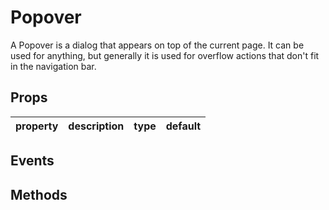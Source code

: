 # Popover

A Popover is a dialog that appears on top of the current page. It can be used for anything, but generally it is used for overflow actions that don't fit in the navigation bar.

## Props

| property | description | type | default |
|----------|-------------|------|---------|

## Events

## Methods
